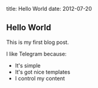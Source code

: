 title: Hello World
date: 2012-07-20

## Hello World

This is my first blog post.

I like Telegram because:

* It's simple
* It's got nice templates
* I control my content